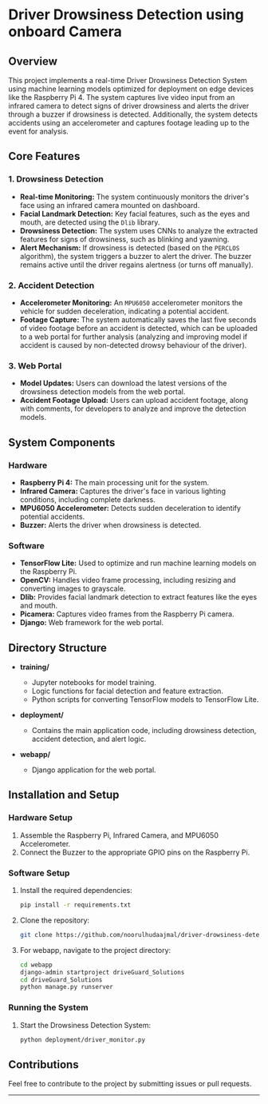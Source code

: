 # Driver Drowsiness Detection using onboard Camera

## Overview

This project implements a real-time Driver Drowsiness Detection System using machine learning models optimized for deployment on edge devices like the Raspberry Pi 4. The system captures live video input from an infrared camera to detect signs of driver drowsiness and alerts the driver through a buzzer if drowsiness is detected. Additionally, the system detects accidents using an accelerometer and captures footage leading up to the event for analysis.

## Core Features

### 1. Drowsiness Detection
- **Real-time Monitoring:** The system continuously monitors the driver's face using an infrared camera mounted on dashboard.
- **Facial Landmark Detection:** Key facial features, such as the eyes and mouth, are detected using the `Dlib` library.
- **Drowsiness Detection:** The system uses CNNs to analyze the extracted features for signs of drowsiness, such as blinking and yawning.
- **Alert Mechanism:** If drowsiness is detected (based on the `PERCLOS` algorithm), the system triggers a buzzer to alert the driver. The buzzer remains active until the driver regains alertness (or turns off manually).

### 2. Accident Detection
- **Accelerometer Monitoring:** An `MPU6050` accelerometer monitors the vehicle for sudden deceleration, indicating a potential accident.
- **Footage Capture:** The system automatically saves the last five seconds of video footage before an accident is detected, which can be uploaded to a web portal for further analysis (analyzing and improving model if accident is caused by non-detected drowsy behaviour of the driver).

### 3. Web Portal
- **Model Updates:** Users can download the latest versions of the drowsiness detection models from the web portal.
- **Accident Footage Upload:** Users can upload accident footage, along with comments, for developers to analyze and improve the detection models.

## System Components

### Hardware
- **Raspberry Pi 4:** The main processing unit for the system.
- **Infrared Camera:** Captures the driver's face in various lighting conditions, including complete darkness.
- **MPU6050 Accelerometer:** Detects sudden deceleration to identify potential accidents.
- **Buzzer:** Alerts the driver when drowsiness is detected.

### Software
- **TensorFlow Lite:** Used to optimize and run machine learning models on the Raspberry Pi.
- **OpenCV:** Handles video frame processing, including resizing and converting images to grayscale.
- **Dlib:** Provides facial landmark detection to extract features like the eyes and mouth.
- **Picamera:** Captures video frames from the Raspberry Pi camera.
- **Django:** Web framework for the web portal.

## Directory Structure

- **training/**
   - Jupyter notebooks for model training.
   - Logic functions for facial detection and feature extraction.
   - Python scripts for converting TensorFlow models to TensorFlow Lite.

- **deployment/**
   - Contains the main application code, including drowsiness detection, accident detection, and alert logic.

- **webapp/**
   - Django application for the web portal.

## Installation and Setup

### Hardware Setup
1. Assemble the Raspberry Pi, Infrared Camera, and MPU6050 Accelerometer.
2. Connect the Buzzer to the appropriate GPIO pins on the Raspberry Pi.

### Software Setup
1. Install the required dependencies:
   ```bash
   pip install -r requirements.txt
   ```
2. Clone the repository:
   ```bash
   git clone https://github.com/noorulhudaajmal/driver-drowsiness-detection-using-onboard-camera.git
   ```
3. For webapp, navigate to the project directory:
   ```bash
   cd webapp
   django-admin startproject driveGuard_Solutions
   cd driveGuard_Solutions
   python manage.py runserver
   ```

### Running the System
1. Start the Drowsiness Detection System:
   ```bash
   python deployment/driver_monitor.py
   ```

## Contributions

Feel free to contribute to the project by submitting issues or pull requests.

---
